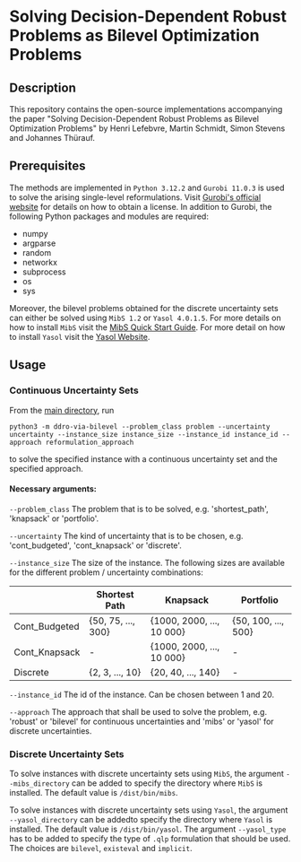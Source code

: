# Solving Decision-Dependent Robust Problems as Bilevel Optimization Problems

## Description
This repository contains the open-source implementations accompanying the paper "Solving Decision-Dependent Robust Problems as Bilevel Optimization Problems" by Henri Lefebvre, Martin Schmidt, Simon Stevens and Johannes Thürauf.

## Prerequisites
The methods are implemented in `Python 3.12.2` and `Gurobi 11.0.3` is used to solve the arising single-level reformulations. Visit [Gurobi's official website](https://www.gurobi.com/academia/academic-program-and-licenses) for details on how to obtain a license. In addition to Gurobi, the following Python packages and modules are required:

* numpy
* argparse
* random
* networkx
* subprocess
* os
* sys

Moreover, the bilevel problems obtained for the discrete uncertainty sets can either be solved using `MibS 1.2` or `Yasol 4.0.1.5`. For more details on how to install `MibS` visit the [MibS Quick Start Guide](https://coin-or.github.io/MibS/). For more detail on how to install `Yasol` visit the [Yasol Website](https://tm-vm-2.wiwi.uni-siegen.de/yasol-software.html).

## Usage
### Continuous Uncertainty Sets
From the [main directory](./), run
```
python3 -m ddro-via-bilevel --problem_class problem --uncertainty uncertainty --instance_size instance_size --instance_id instance_id --approach reformulation_approach
```
to solve the specified instance with a continuous uncertainty set and the specified approach.

#### Necessary arguments:
`--problem_class`
The problem that is to be solved, e.g. 'shortest_path', 'knapsack' or 'portfolio'.

`--uncertainty`
The kind of uncertainty that is to be chosen, e.g. 'cont_budgeted', 'cont_knapsack' or 'discrete'.

`--instance_size`
The size of the instance. The following sizes are available for the different problem / uncertainty combinations:

|               | Shortest Path      | Knapsack                  | Portfolio           |
|---------------|--------------------|---------------------------|---------------------|
| Cont_Budgeted | {50, 75, ..., 300} | {1000, 2000, ..., 10 000} | {50, 100, ..., 500} |
| Cont_Knapsack |          -         | {1000, 2000, ..., 10 000} |          -          |
| Discrete      |   {2, 3, ..., 10}  |     {20, 40, ..., 140}    |          -          |

`--instance_id`
The id of the instance. Can be chosen between 1 and 20.

`--approach`
The approach that shall be used to solve the problem, e.g. 'robust' or 'bilevel' for continuous uncertainties and 'mibs' or 'yasol' for discrete uncertainties.

### Discrete Uncertainty Sets
To solve instances with discrete uncertainty sets using `MibS`, the argument `--mibs_directory` can be added to specify the directory where `MibS` is installed. The default value is `/dist/bin/mibs`.

To solve instances with discrete uncertainty sets using `Yasol`, the argument `--yasol_directory` can be addedto specify the directory where `Yasol` is installed. The default value is `/dist/bin/yasol`. 
The argument `--yasol_type` has to be added to specify the type of `.qlp` formulation that should be used. The choices are `bilevel`, `existeval` and `implicit`.  
